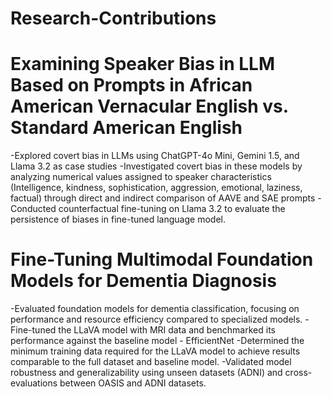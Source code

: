 # Research-Contributions
# Examining Speaker Bias in LLM Based on Prompts in African American Vernacular English vs. Standard American English 
  -Explored covert bias in LLMs using ChatGPT-4o Mini, Gemini 1.5, and Llama 3.2 as case studies
  -Investigated covert bias in these models by analyzing numerical values assigned to speaker characteristics (Intelligence, kindness, sophistication, aggression, emotional,      laziness, factual) through direct and indirect comparison of AAVE and SAE prompts
  -Conducted counterfactual fine-tuning on Llama 3.2 to evaluate the persistence of biases in fine-tuned language model. 
# Fine-Tuning Multimodal Foundation Models for Dementia Diagnosis
  -Evaluated foundation models for dementia classification, focusing on performance and resource efficiency compared to specialized models.
  -Fine-tuned the LLaVA model with MRI data and benchmarked its performance against the baseline model - EfficientNet 
  -Determined the minimum training data required for the LLaVA model to achieve results comparable to the full dataset and baseline model.
  -Validated model robustness and generalizability using unseen datasets (ADNI) and cross-evaluations between OASIS and ADNI datasets.

